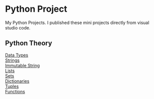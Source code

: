 # Python Project
My Python Projects. I published these mini projects directly from visual studio code.

## Python Theory
[Data Types](Python_For_Beginners/Theory/01_Data_Types.md) </br>
[Strings](Python_For_Beginners/Theory/02_Strings.md) </br>
[Immutable String](Python_For_Beginners/Theory/03_Immutable_String.md) </br>
[Lists](Python_For_Beginners/Theory/04_Lists.md) </br>
[Sets](Python_For_Beginners/Theory/05_Sets.md) </br>
[Dictionaries](Python_For_Beginners/Theory/06_Dictionaries.md) </br>
[Tuples](Python_For_Beginners/Theory/07_Tuples.md) </br>
[Functions](Python_For_Beginners/Theory/08_Functions.md) </br>